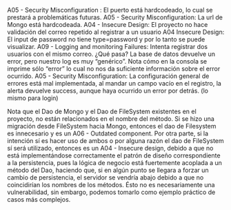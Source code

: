 A05 - Security Misconfiguration : El puerto está hardcodeado, lo cual se prestará a problemáticas futuras.
A05 - Security Misconfiguration: La url de Mongo está hardcodeada.
A04 - Insecure Design: El proyecto no hace validación del correo repetido al registrar a un usuario
A04 Insecure Design: El input de password no tiene type=password y por lo tanto se puede visualizar.
A09 - Logging and monitoring Failures: Intenta registrar dos usuarios con el mismo correo. ¿Qué pasa? La base de datos devuelve un error, pero nuestro log es muy “genérico”. Nota cómo en la consola se imprime sólo “error” lo cual no nos da suficiente información sobre el error ocurrido.
A05 - Security Misconfiguration: La configuración general de errores está mal implementada, al mandar un campo vacío en el registro, la alerta devuelve success, aunque haya ocurrido un error por detrás. (lo mismo para login)


Nota que el Dao de Mongo y el Dao de FileSystem existentes en el proyecto, no están relacionados en el nombre del método. Si se hizo una migración desde FileSystem hacia Mongo, entonces el dao de Filesystem es innecesario y es un A06 - Outdated component. Por otra parte, si la intención sí es hacer uso de ambos o por alguna razón el dao de FileSystem sí será utilizado, entonces es un A04 - Insecure design, debido a que no está implementándose correctamente el patrón de diseño correspondiente a la persistencia, pues la lógica de negocio está fuertemente acoplada a un método del Dao, haciendo que, si en algún punto se llegara a forzar un cambio de persistencia, el servidor se vendría abajo debido a que no coincidirían los nombres de los métodos. Ésto no es necesariamente una vulnerabilidad, sin embargo, podemos tomarlo como ejemplo práctico de casos más complejos.
